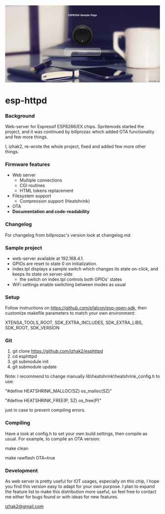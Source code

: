 ![new esphttpd](https://github.com/izhak2/esphttpd/blob/master/images/screenshot.png)

# esp-httpd #
### Background ###
Web-server for Espressif ESP8266/EX chips.
Spritemods started the project, and it was continued by billprozac which added OTA functionality and few more things.

I, izhak2, re-wrote the whole project, fixed and added few more other things.

### Firmware features ###
* Web server
  * Multiple connections
  * CGI routines
  * HTML tokens replacement
* Filesystem support
  * Compression support (Heatshrink)
* OTA
* **Documentation and code-readability**

### Changelog ###
For changelog from billprozac's version look at changelog.md

### Sample project ###
* web-server available at 192.168.4.1.
* GPIOs are reset to state 0 on initialization.
* index.tpl displays a sample switch which changes its state on-click, and keeps its state on server-side
  * the switch on index.tpl controls both GPIOs' states
* WiFi settings enable switching between modes as usual

### Setup ###
Follow instructions on https://github.com/pfalcon/esp-open-sdk, then customize makefile parameters to match your own environment:

XTENSA_TOOLS_ROOT, SDK_EXTRA_INCLUDES, SDK_EXTRA_LIBS, SDK_ROOT, SDK_VERSION

### Git ###
1. git clone https://github.com/izhak2/esphttpd
2. cd esphttpd
3. git submodule init
4. git submodule update

Note: I recommend to change manually lib\heatshrink\heatshrink_config.h to use:

"#define HEATSHRINK_MALLOC(SZ) os_malloc(SZ)"

"#define HEATSHRINK_FREE(P, SZ) os_free(P)"

just in case to prevent compiling errors.

### Compiling ###
Have a look at config.h to set your own build settings, then compile as usual.
For example, to compile an OTA version:

make clean

make rawflash OTA=true

### Development ###
As web server is pretty useful for IOT usages, especially on this chip, I hope you find this version easy to adapt for your own purpose.
I plan to expand the feature list to make this distribution more useful, so feel free to contact me either for bugs found or with ideas for new features.

<izhak2@gmail.com>
